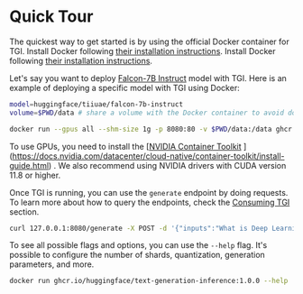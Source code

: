# Quick Tour

The quickest way to get started is by using the official Docker container for TGI. Install Docker following [their installation instructions](https://docs.docker.com/get-docker/). Install Docker following [their installation instructions](https://docs.docker.com/get-docker/).

Let's say you want to deploy [Falcon-7B Instruct](https://huggingface.co/tiiuae/falcon-7b-instruct) model with TGI. Here is an example of deploying a specific model with TGI using Docker:

```bash
model=huggingface/tiiuae/falcon-7b-instruct
volume=$PWD/data # share a volume with the Docker container to avoid downloading weights every run

docker run --gpus all --shm-size 1g -p 8080:80 -v $PWD/data:/data ghcr.io/huggingface/text-generation-inference:1.0.0 tgi generate --model_name $model
```

<Tip warning={true}>

To use GPUs, you need to install the [[NVIDIA Container Toolkit](https://docs.nvidia.com/datacenter/cloud-native/container-toolkit/install-guide.html) ](https://docs.nvidia.com/datacenter/cloud-native/container-toolkit/install-guide.html)  . We also recommend using NVIDIA drivers with CUDA version 11.8 or higher.

</Tip>

Once TGI is running, you can use the `generate` endpoint by doing requests. To learn more about how to query the endpoints, check the [Consuming TGI](./basic_tutorials/consuming_tgi) section.

```bash
curl 127.0.0.1:8080/generate -X POST -d '{"inputs":"What is Deep Learning?","parameters":{"max_new_tokens":20}}' -H 'Content-Type: application/json'
```

<Tip>

To see all possible flags and options, you can use the `--help` flag. It's possible to configure the number of shards, quantization, generation parameters, and more.

```bash
docker run ghcr.io/huggingface/text-generation-inference:1.0.0 --help
```

</Tip>
